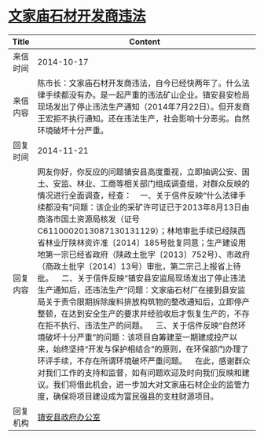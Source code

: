 # [文家庙石材开发商违法](http://www.shangluo.gov.cn/zmhd/ldxxxx.jsp?urltype=leadermail.LeaderMailContentUrl&wbtreeid=1112&leadermailid=2767)

| Title |                                                                                                                                                                                                                                                                                 Content                                                                                                                                                                                                                                                                                 |
|:-----:|-------------------------------------------------------------------------------------------------------------------------------------------------------------------------------------------------------------------------------------------------------------------------------------------------------------------------------------------------------------------------------------------------------------------------------------------------------------------------------------------------------------------------------------------------------------------------|
| 来信时间  | 2014-10-17                                                                                                                                                                                                                                                                                                                                                                                                                                                                                                                                                              |
| 来信内容  | 陈市长：文家庙石材开发商违法，自今已经快两年了。什么法律手续都没有办。是一起严重的违法矿山企业。镇安县安检局现场发出了停止违法生产通知（2014年7月22日）。但开发商王宏拒不执行通知。还在违法生产，社会影响十分恶劣。自然环境破坏十分严重。                                                                                                                                                                                                                                                                                                                                                                                                                                                |
| 回复时间  | 2014-11-21                                                                                                                                                                                                                                                                                                                                                                                                                                                                                                                                                              |
| 回复内容  | 网友你好，你反应的问题镇安县高度重视，立即抽调公安、国土、安监、林业、工商等相关部门组成调查组，对群众反映的情况进行全面调查，经查：    一、关于信件反映“什么法律手续都没有”问题：该企业的采矿许可证已于2013年8月13日由商洛市国土资源局核发（证号C6110002013087130131129）；林地审批手续已经陕西省林业厅陕林资许准〔2014〕185号批复同意；生产建设用地第一宗已经省政府（陕政土批字〔2013〕752号）、市政府（商政土批字〔2014〕13号）审批，第二宗己上报省上待批。    二、关于信件反映“镇安县安监局现场发出了停止违法生产通知后，还违法生产”问题：文家庙石材厂在接到县安监局关于责令限期拆除废料排放构筑物的整改通知后，立即停产整顿，在达到安全生产的要求并经验收后才恢复生产的，不存在拒不执行、违法生产的问题。    三、关于信件反映“自然环境破坏十分严重”的问题：该项目自筹建至一期建成投产以来，始终坚持“开发与保护相结合”的原则，在环保部门办理了环评手续，不存在所谓环境破坏严重问题。    在此，感谢群众对我们工作的支持和监督，如有问题欢迎及时向我们反映和建议。我们将借此机会，进一步加大对文家庙石材企业的监管力度，确保将项目建设成为富民强县的支柱财源项目。 |
| 回复机构  | [镇安县政府办公室](../../category/agencies/镇安县政府办公室.md)                                                                                                                                                                                                                                                                                                                                                                                                                                                                                                                         |